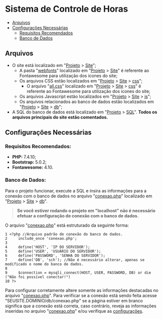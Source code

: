 # Sistema de Controle de Horas

 - [Arquivos](https://github.com/MateusOFCZ/SistemaControleHoras#arquivos)
 - [Configurações Necessárias](https://github.com/MateusOFCZ/SistemaControleHoras#configura%C3%A7%C3%B5es-necess%C3%A1rias)
	 - [Requisitos Recomendados](https://github.com/MateusOFCZ/SistemaControleHoras#requisitos-recomendados)
	 - [Banco de Dados](https://github.com/MateusOFCZ/SistemaControleHoras#banco-de-dados)

## Arquivos

 - O site está localizado em "[Projeto](https://github.com/MateusOFCZ/SistemaControleHoras/tree/master/Projeto) > [Site](https://github.com/MateusOFCZ/SistemaControleHoras/tree/master/Projeto/Site)";
	 - A pasta "[webfonts](https://github.com/MateusOFCZ/SistemaControleHoras/tree/master/Projeto/Site/webfonts)" localizado em "[Projeto](https://github.com/MateusOFCZ/SistemaControleHoras/tree/master/Projeto) > [Site](https://github.com/MateusOFCZ/SistemaControleHoras/tree/master/Projeto/Site)" é referente ao Fontawesome para utilização dos icones do site;
	 - Os arquivos CSS estão localizados em "[Projeto](https://github.com/MateusOFCZ/SistemaControleHoras/tree/master/Projeto) > [Site](https://github.com/MateusOFCZ/SistemaControleHoras/tree/master/Projeto/Site) > [css](https://github.com/MateusOFCZ/SistemaControleHoras/tree/master/Projeto/Site/css)";
		- O arquivo "[all.css](https://github.com/MateusOFCZ/SistemaControleHoras/blob/master/Projeto/Site/css/all.css)" localizado em "[Projeto](https://github.com/MateusOFCZ/SistemaControleHoras/tree/master/Projeto) > [Site](https://github.com/MateusOFCZ/SistemaControleHoras/tree/master/Projeto/Site) > [css](https://github.com/MateusOFCZ/SistemaControleHoras/tree/master/Projeto/Site/css)" é referente ao Fontawesome para utilização dos icones do site;
	 - Os arquivos Javascript estão localizados em "[Projeto](https://github.com/MateusOFCZ/SistemaControleHoras/tree/master/Projeto) > [Site](https://github.com/MateusOFCZ/SistemaControleHoras/tree/master/Projeto/Site) > [js](https://github.com/MateusOFCZ/SistemaControleHoras/tree/master/Projeto/Site/js)";
	 - Os arquivos relacionados ao banco de dados estão localizados em "[Projeto](https://github.com/MateusOFCZ/SistemaControleHoras/tree/master/Projeto) > [Site](https://github.com/MateusOFCZ/SistemaControleHoras/tree/master/Projeto/Site) > [db](https://github.com/MateusOFCZ/SistemaControleHoras/tree/master/Projeto/Site/db)";
 - A SQL do banco de dados está localizado em "[Projeto](https://github.com/MateusOFCZ/SistemaControleHoras/tree/master/Projeto) > [SQL](https://github.com/MateusOFCZ/SistemaControleHoras/tree/master/Projeto/SQL)".
**Todos os arquivos principais do site estão comentados.**

## Configurações Necessárias

### Requisitos Recomendados:
 - **PHP:** 7.4.10;
 - **Bootstrap:** 5.0.2;
 - **Fontawesome:** 4.10.

### Banco de Dados:
Para o projeto funcionar, execute a SQL e insira as informações para a conexão com o banco de dados no arquivo "[conexao.php](https://github.com/MateusOFCZ/SistemaControleHoras/blob/master/Projeto/Site/db/conexao.php)" localizado em "[Projeto](https://github.com/MateusOFCZ/SistemaControleHoras/tree/master/Projeto) > [Site](https://github.com/MateusOFCZ/SistemaControleHoras/tree/master/Projeto/Site) > [db](https://github.com/MateusOFCZ/SistemaControleHoras/tree/master/Projeto/Site/db)".

> **Se você estiver rodando o projeto em "localhost" não é necessário**
> **efetuar a configuração de conexão com o banco de dados.**

O arquivo "[conexao.php](https://github.com/MateusOFCZ/SistemaControleHoras/blob/master/Projeto/Site/db/conexao.php)" está estruturado da seguinte forma:

    1 <?php //Arquivo padrão de conexão do banco de dados.
	2     include_once 'conexao.php';
	3  
	4     define('HOST', 'IP DO SERVIDOR');
	5     define('USER', 'USUÁRIO DO SERVIDOR');
	6     define('PASSWORD', 'SENHA DO SERVIDOR');
	7     define('DB', 'sch'); //Não é necessário alterar, apenas se modificado o nome do banco de dados.
	8    
	9     $connection = mysqli_connect(HOST, USER, PASSWORD, DB) or die ("Não foi possível conectar!")
    10 ?>

Para configurar corretamente altere somente as informações destacadas no arquivo "[conexao.php](https://github.com/MateusOFCZ/SistemaControleHoras/blob/master/Projeto/Site/db/conexao.php)".
Para verificar se a conexão está sendo feita acesse "SEUSITE.DOMINIO/db/conexao.php" se a página estiver em branco significa que a conexão está correta, caso contrário, reveja as informações inseridas no arquivo "[conexao.php](https://github.com/MateusOFCZ/SistemaControleHoras/blob/master/Projeto/Site/db/conexao.php)" e/ou verifique as [configurações](https://github.com/MateusOFCZ/SistemaControleHoras#configura%C3%A7%C3%B5es-necess%C3%A1rias).